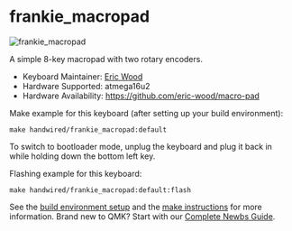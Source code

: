 # frankie_macropad

![frankie_macropad](https://imgur.com/a/NqB8Fpj)

A simple 8-key macropad with two rotary encoders.

* Keyboard Maintainer: [Eric Wood](https://github.com/eric-wood)
* Hardware Supported: atmega16u2
* Hardware Availability: https://github.com/eric-wood/macro-pad

Make example for this keyboard (after setting up your build environment):

    make handwired/frankie_macropad:default

To switch to bootloader mode, unplug the keyboard and plug it back in while holding down the bottom left key.

Flashing example for this keyboard:

    make handwired/frankie_macropad:default:flash

See the [build environment setup](https://docs.qmk.fm/#/getting_started_build_tools) and the [make instructions](https://docs.qmk.fm/#/getting_started_make_guide) for more information. Brand new to QMK? Start with our [Complete Newbs Guide](https://docs.qmk.fm/#/newbs).
